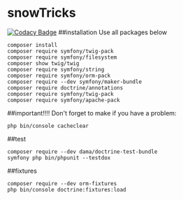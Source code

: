 # snowTricks

[![Codacy Badge](https://app.codacy.com/project/badge/Grade/55b078bdfdd4492d8625abffa511f9a8)](https://www.codacy.com/gh/kenchi-san/snowTricks/dashboard?utm_source=github.com&amp;utm_medium=referral&amp;utm_content=kenchi-san/snowTricks&amp;utm_campaign=Badge_Grade)
##installation
Use all packages below
```
composer install
composer require symfony/twig-pack
composer require symfony/filesystem
composer show twig/twig
composer require symfony/string
composer require symfony/orm-pack
composer require --dev symfony/maker-bundle
composer require doctrine/annotations
composer require symfony/twig-pack
composer require symfony/apache-pack
```

##important!!!!
Don't forget to make if you have a problem:
```
php bin/console cacheclear
```

##test
```
composer require --dev dama/doctrine-test-bundle
symfony php bin/phpunit --testdox
```
##fixtures
```
composer require --dev orm-fixtures
php bin/console doctrine:fixtures:load
```